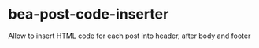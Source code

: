 bea-post-code-inserter
======================

Allow to insert HTML code for each post into header, after body and footer
